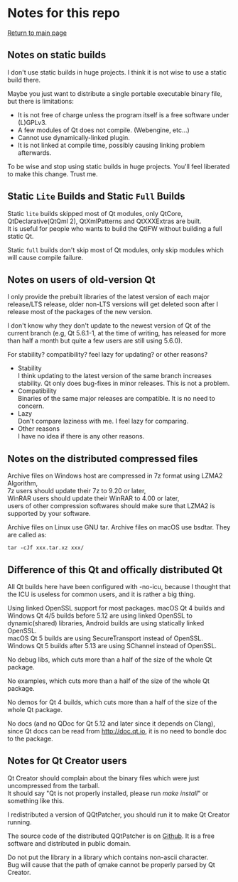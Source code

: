 # Notes for this repo

[Return to main page](index.md)

## Notes on static builds

I don't use static builds in huge projects. I think it is not wise to use a static build there.

Maybe you just want to distribute a single portable executable binary file, but there is limitations:

* It is not free of charge unless the program itself is a free software under (L)GPLv3.
* A few modules of Qt does not compile. (Webengine, etc...)
* Cannot use dynamically-linked plugin.
* It is not linked at compile time, possibly causing linking problem afterwards.

To be wise and stop using static builds in huge projects. You'll feel liberated to make this change. Trust me.

## Static `Lite` Builds and Static `Full` Builds

Static `lite` builds skipped most of Qt modules, only QtCore, QtDeclarative(QtQml 2), QtXmlPatterns and QtXXXExtras are built.  
It is useful for people who wants to build the QtIFW without building a full static Qt.

Static `full` builds don't skip most of Qt modules, only skip modules which will cause compile failure.

## Notes on users of old-version Qt

I only provide the prebuilt libraries of the latest version of each major release/LTS release, older non-LTS versions will get deleted soon after I release most of the packages of the new version.

I don't know why they don't update to the newest version of Qt of the current branch (e.g, Qt 5.6.1-1, at the time of writing, has released for more than half a month but quite a few users are still using 5.6.0).  

For stability? compatibility? feel lazy for updating? or other reasons?

* Stability  
I think updating to the latest version of the same branch increases stability. Qt only does bug-fixes in minor releases. This is not a problem.
* Compatibility  
Binaries of the same major releases are compatible. It is no need to concern.
* Lazy  
Don't compare laziness with me. I feel lazy for comparing.
* Other reasons  
I have no idea if there is any other reasons.

## Notes on the distributed compressed files

Archive files on Windows host are compressed in 7z format using LZMA2 Algorithm,   
7z users should update their 7z to 9.20 or later,   
WinRAR users should update their WinRAR to 4.00 or later,   
users of other compression softwares should make sure that LZMA2 is supported by your software.

Archive files on Linux use GNU tar. Archive files on macOS use bsdtar. They are called as:
```
tar -cJf xxx.tar.xz xxx/
```

## Difference of this Qt and offically distributed Qt

All Qt builds here have been configured with -no-icu, because I thought that the ICU is useless for common users, and it is rather a big thing.  

Using linked OpenSSL support for most packages.
macOS Qt 4 builds and Windows Qt 4/5 builds before 5.12 are using linked OpenSSL to dynamic(shared) libraries, Android builds are using statically linked OpenSSL.  
macOS Qt 5 builds are using SecureTransport instead of OpenSSL.
Windows Qt 5 builds after 5.13 are using SChannel instead of OpenSSL.

No debug libs, which cuts more than a half of the size of the whole Qt package.

No examples, which cuts more than a half of the size of the whole Qt package.

No demos for Qt 4 builds, which cuts more than a half of the size of the whole Qt package.

No docs (and no QDoc for Qt 5.12 and later since it depends on Clang), since Qt docs can be read from http://doc.qt.io, it is no need to bondle doc to the package.

## Notes for Qt Creator users

Qt Creator should complain about the binary files which were just uncompressed from the tarball.  
It should say "Qt is not properly installed, please run _make install_" or something like this.

I redistributed a version of QQtPatcher, you should run it to make Qt Creator running.

The source code of the distributed QQtPatcher is on [Github](https://github.com/Fsu0413/QQtPatcher). It is a free software and distributed in public domain.

Do not put the library in a library which contains non-ascii character.   
Bug will cause that the path of qmake cannot be properly parsed by Qt Creator.
